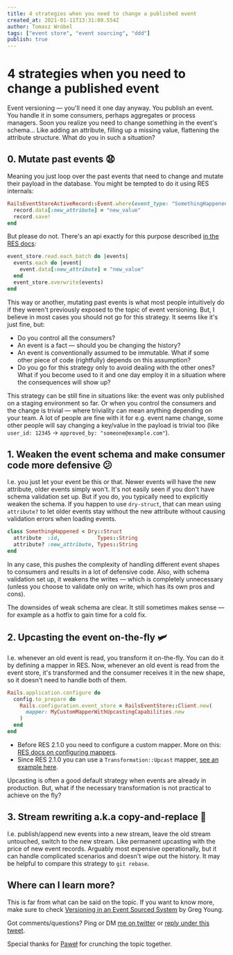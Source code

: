 ```yaml
---
title: 4 strategies when you need to change a published event
created_at: 2021-01-11T13:31:08.554Z
author: Tomasz Wróbel
tags: ["event store", "event sourcing", "ddd"]
publish: true
---
```


# 4 strategies when you need to change a published event

Event versioning — you'll need it one day anyway. You publish an event. You handle it in some consumers, perhaps aggregates or process managers. Soon you realize you need to change something in the event's schema... Like adding an attribute, filling up a missing value, flattening the attribute structure. What do you in such a situation?

## 0. Mutate past events 😧

Meaning you just loop over the past events that need to change and mutate their payload in the database. You might be tempted to do it using RES internals:

```ruby
RailsEventStoreActiveRecord::Event.where(event_type: "SomethingHappened").find_each do |record|
  record.data[:new_attribute] = "new_value"
  record.save!
end
```

But please do not. There's an api exactly for this purpose described [in the RES docs](https://railseventstore.org/docs/v1/migrating_messages/):

```ruby
event_store.read.each_batch do |events|
  events.each do |event|
    event.data[:new_attribute] = "new_value"
  end
  event_store.overwrite(events)
end
```

This way or another, mutating past events is what most people intuitively do if they weren't previously exposed to the topic of event versioning. But, I believe in most cases you should not go for this strategy. It seems like it's just fine, but:

* Do you control all the consumers?
* An event is a fact — should you be changing the history?
* An event is conventionally assumed to be immutable. What if some other piece of code (rightfully) depends on this assumption?
* Do you go for this strategy only to avoid dealing with the other ones? What if you become used to it and one day employ it in a situation where the consequences will show up?

This strategy can be still fine in situations like: the event was only published on a staging environment so far. Or when you control the consumers and the change is trivial — where triviality can mean anything depending on your team. A lot of people are fine with it for e.g. event name change, some other people will say changing a key/value in the payload is trivial too (like `user_id: 12345` -> `approved_by: "someone@example.com"`).

<!-- If you still need to do it on occassion and you feel anxious about not screwing something up, it may be useful to dump the previous payload to the event metadata or to another technical event. -->

## 1. Weaken the event schema and make consumer code more defensive 😕

I.e. you just let your event be this or that. Newer events will have the new attribute, older events simply won't. It's not easily seen if you don't have schema validation set up. But if you do, you typically need to explicitly weaken the schema. If you happen to use `dry-struct`, that can mean using `attribute?` to let older events stay without the new attribute without causing validation errors when loading events.

```ruby
class SomethingHappened < Dry::Struct
  attribute  :id,            Types::String
  attribute? :new_attribute, Types::String
end
```

In any case, this pushes the complexity of handling different event shapes to consumers and results in a lot of defensive code. Also, with schema validation set up, it weakens the writes — which is completely unnecessary (unless you choose to validate only on write, which has its own pros and cons).

The downsides of weak schema are clear. It still sometimes makes sense — for example as a hotfix to gain time for a cold fix.

## 2. Upcasting the event on-the-fly 🛩

I.e. whenever an old event is read, you transform it on-the-fly. You can do it by defining a mapper in RES. Now, whenever an old event is read from the event store, it's transformed and the consumer receives it in the new shape, so it doesn't need to handle both of them.

```ruby
Rails.application.configure do
  config.to_prepare do
    Rails.configuration.event_store = RailsEventStore::Client.new(
      mapper: MyCustomMapperWithUpcastingCapabilities.new
    )
  end
end
```

* Before RES 2.1.0 you need to configure a custom mapper. More on this: [RES docs on configuring mappers](https://railseventstore.org/docs/v1/mapping_serialization/#custom-mapper).
* Since RES 2.1.0 you can use a `Transformation::Upcast` mapper, [see an example here](https://github.com/RailsEventStore/rails_event_store/pull/836).

Upcasting is often a good default strategy when events are already in production. But, what if the necessary transformation is not practical to achieve on the fly?

## 3. Stream rewriting a.k.a copy-and-replace 💾

I.e. publish/append new events into a new stream, leave the old stream untouched, switch to the new stream. Like permanent upcasting with the price of new event records. Arguably most expensive operationally, but it can handle complicated scenarios and doesn't wipe out the history. It may be helpful to compare this strategy to `git rebase`.

## Where can I learn more?

This is far from what can be said on the topic. If you want to know more, make sure to check [Versioning in an Event Sourced System](https://leanpub.com/esversioning/read) by Greg Young.

Got comments/questions? Ping or DM [me on twitter](https://twitter.com/tomasz_wro) or [reply under this tweet](https://twitter.com/tomasz_wro/status/1348629438121078784).

Special thanks for [Paweł](https://twitter.com/pawelpacana/) for crunching the topic together.
